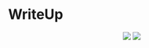 # WriteUp

<p align="center">
    <a>
        <img src="https://img.shields.io/badge/Status-Active-green.svg">
    </a>
     <a>
        <img src="https://img.shields.io/badge/Last Update-25/05/17-red.svg">
    </a>
</p>
